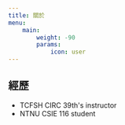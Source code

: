 ```yaml
---
title: 關於
menu:
    main: 
        weight: -90
        params:
            icon: user
---
```


## 經歷

- TCFSH CIRC 39th's instructor
- NTNU CSIE 116 student

